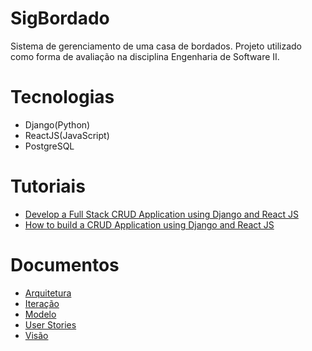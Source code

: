 # SigBordado
Sistema de gerenciamento de uma casa de bordados. Projeto utilizado como forma de avaliação na disciplina Engenharia de Software II.

# Tecnologias

- Django(Python)
- ReactJS(JavaScript)
- PostgreSQL

# Tutoriais

- [Develop a Full Stack CRUD Application using Django and React JS](https://www.youtube.com/watch?v=GLm-_NwlSyE)              
- [How to build a CRUD Application using Django and React JS](https://www.youtube.com/watch?v=u_5d2WOz8Sc)

# Documentos
- [Arquitetura](docs/doc-arquitetura.md)               
- [Iteração](docs/doc-iteracao.md)              
- [Modelo](docs/doc-modelo.md)              
- [User Stories](docs/doc-userstories.md)              
- [Visão](docs/doc-visao.md)             